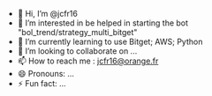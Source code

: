 - 👋 Hi, I’m @jcfr16
- 👀 I’m interested in be helped in starting the bot "bol_trend/strategy_multi_bitget"
- 🌱 I’m currently learning to use Bitget; AWS; Python
- 💞️ I’m looking to collaborate on ...
- 📫 How to reach me : jcfr16@orange.fr
- 😄 Pronouns: ...
- ⚡ Fun fact: ...

<!---
jcfr16/jcfr16 is a ✨ special ✨ repository because its `README.md` (this file) appears on your GitHub profile.
You can click the Preview link to take a look at your changes.
--->
